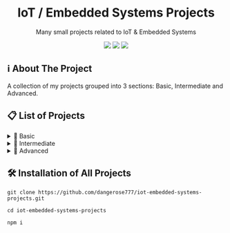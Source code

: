 <div id="start" align="center">
  <h1>IoT / Embedded Systems Projects</h1>
  <p>Many small projects related to IoT & Embedded Systems</p>
  <img src="https://img.shields.io/badge/espressif-E7352C?style=for-the-badge&logo=espressif&logoColor=white"/>
  <img src="https://img.shields.io/badge/Arduino-00979D?style=for-the-badge&logo=Arduino&logoColor=white"/>
  <img src="https://img.shields.io/badge/PlatformIO-F5822A.svg?style=for-the-badge&logo=PlatformIO&logoColor=white"/>
</div>

## ℹ️ About The Project
A collection of my projects grouped into 3 sections: Basic, Intermediate and Advanced.

## 📋 List of Projects
<details>
  <summary>👾 Basic</summary>
  <ul>
    <li>⭐ <a href="https://github.com/dangerose777/iot-embedded-systems-projects/tree/main/projects/basic/memory-game">Memory game (repeat after me)</a></li>
    <li><a href="https://github.com/dangerose777/iot-embedded-systems-projects/tree/main/projects/basic/tattoo-power-supply-prototype">Tattoo power supply (prototype with button and led)</a></li>
  </ul>
</details>

<details>
  <summary>💪 Intermediate</summary>
  <p>-</p>
</details>

<details>
  <summary>👺 Advanced</summary>
  <p>-</p>
</details>

## 🛠️ Installation of All Projects

```
git clone https://github.com/dangerose777/iot-embedded-systems-projects.git
```
```
cd iot-embedded-systems-projects
```
```
npm i
```
